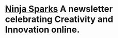# [Ninja Sparks](https://ninjasparks.com/) A newsletter celebrating Creativity and Innovation online.
